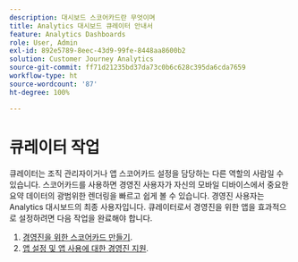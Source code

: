 ```yaml
---
description: 대시보드 스코어카드란 무엇이며
title: Analytics 대시보드 큐레이터 안내서
feature: Analytics Dashboards
role: User, Admin
exl-id: 892e5789-8eec-43d9-99fe-8448aa8600b2
solution: Customer Journey Analytics
source-git-commit: ff71d21235bd37da73c0b6c628c395da6cda7659
workflow-type: ht
source-wordcount: '87'
ht-degree: 100%

---
```


# 큐레이터 작업

큐레이터는 조직 관리자이거나 앱 스코어카드 설정을 담당하는 다른 역할의 사람일 수 있습니다. 스코어카드를 사용하면 경영진 사용자가 자신의 모바일 디바이스에서 중요한 요약 데이터의 광범위한 렌더링을 빠르고 쉽게 볼 수 있습니다. 경영진 사용자는 Analytics 대시보드의 최종 사용자입니다. 큐레이터로서 경영진을 위한 앱을 효과적으로 설정하려면 다음 작업을 완료해야 합니다.

1. [경영진을 위한 스코어카드 만들기](/help/mobile-app/create-scorecard.md).
1. [앱 설정 및 앱 사용에 대한 경영진 지원](/help/mobile-app/set-up-execs.md).
